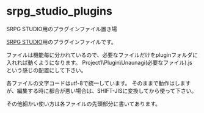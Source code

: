 # srpg_studio_plugins
SRPG STUDIO用のプラグインファイル置き場

[SRPG STUDIO](http://srpgstudio.com/)用のプラグインファイルです。

ファイルは機能毎に分かれているので、必要なファイルだけをpluginフォルダに入れれば動くようになります。
Project1\Plugin\Unaunagi\(必要なファイル).js
という感じの配置にして下さい。

各ファイルの文字コードはutf-8で統一しています。
そのままで動作はしますが、編集する時に都合が悪い場合は、SHIFT-JISに変換してから使って下さい。

その他細かい使い方は各ファイルの先頭部分に書いてあります。
